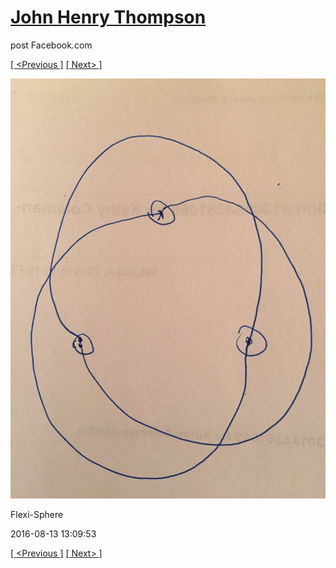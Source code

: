 # [John Henry Thompson](../README.md)
post Facebook.com

[[ <Previous ]](2016-08-13-2.md) [[ Next> ]](2016-08-13-4.md)

[![](../media/2016-08-13/Flexi-Sphere-2.jpg)](../README.md)

Flexi-Sphere

2016-08-13 13:09:53

[[ <Previous ]](2016-08-13-2.md) [[ Next> ]](2016-08-13-4.md)
